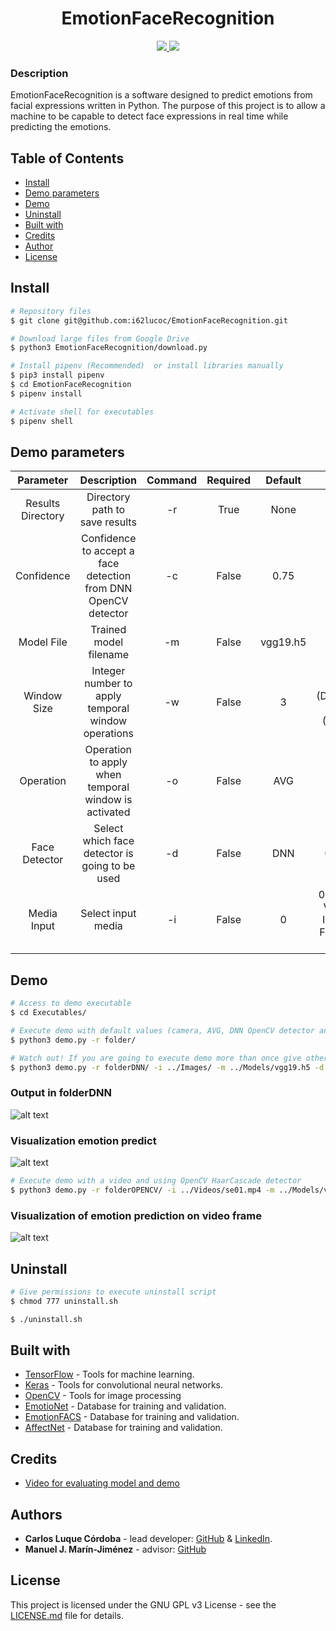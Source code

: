 <h1 align="center">EmotionFaceRecognition</h1>

<p align="center">
  <a href="https://www.gnu.org/licenses/gpl-3.0.en.html">
    <img src="https://img.shields.io/github/license/i62lucoc/EmotionFaceRecognition.svg?style=for-the-badge">
  </a>
  <a href="https://github.com/i62lucoc/EmotionFaceRecognition/stargazers">
    <img src="https://img.shields.io/github/stars/i62lucoc/EmotionFaceRecognition.svg?style=for-the-badge">
  </a>
</p>

### Description
EmotionFaceRecognition is a software designed to predict emotions from facial expressions written in Python. The purpose of this project is to allow a machine to be capable to detect face expressions in real time while predicting the emotions.

## Table of Contents
* [Install](#install)
* [Demo parameters](#demo-parameters)
* [Demo](#demo)
* [Uninstall](#uninstall)
* [Built with](#built-with)
* [Credits](#credits)
* [Author](#author)
* [License](#license)

## Install
```bash
# Repository files
$ git clone git@github.com:i62lucoc/EmotionFaceRecognition.git

# Download large files from Google Drive
$ python3 EmotionFaceRecognition/download.py

# Install pipenv (Recommended)  or install libraries manually
$ pip3 install pipenv
$ cd EmotionFaceRecognition
$ pipenv install

# Activate shell for executables
$ pipenv shell
```
## Demo parameters
| Parameter   | Description | Command       | Required       | Default       | Options |
|    :----:   |    :----:   |    :----:     |    :----:     |    :----:     |    :----:     | 
| Results Directory      | Directory path to save results    | -r   |True   |    None      | None |
| Confidence   | Confidence to accept a face detection from DNN OpenCV detector   | -c | False | 0.75 | None |
| Model File   | Trained model filename   | -m | False  | vgg19.h5 | None |
| Window Size   | Integer number to apply temporal window operations  | -w | False | 3 | < 2 (Deactivate) <br/> > 1 (Activate) |
| Operation   | Operation to apply when temporal window is activated   | -o | False | AVG | AVG <br/> MEDIAN <br/> MAX  |
| Face Detector  | Select which face detector is going to be used | -d | False | DNN | DNN <br/> OPENCV <br/> DLIB |
| Media Input  |  Select input media  | -i | False | 0 | 0 (Camera) <br/> Video file <br/> Image file <br/> Folder with images |


## Demo
```bash
# Access to demo executable
$ cd Executables/

# Execute demo with default values (camera, AVG, DNN OpenCV detector and windowSize = 3)
$ python3 demo.py -r folder/

# Watch out! If you are going to execute demo more than once give other folder pathname or delete the existing one
$ python3 demo.py -r folderDNN/ -i ../Images/ -m ../Models/vgg19.h5 -d DNN
```
### Output in folderDNN
![alt text](https://github.com/i62lucoc/EmotionFaceRecognition/blob/master/Screenshots/FolderOutput.png?raw=true)

### Visualization emotion predict 
![alt text](https://github.com/i62lucoc/EmotionFaceRecognition/blob/master/Screenshots/FolderOutputPic.png?raw=true)


```bash
# Execute demo with a video and using OpenCV HaarCascade detector
$ python3 demo.py -r folderOPENCV/ -i ../Videos/se01.mp4 -m ../Models/vgg19.h5 -d OPENCV
```

### Visualization of emotion prediction on video frame 
![alt text](https://github.com/i62lucoc/EmotionFaceRecognition/blob/master/Screenshots/VideoHappy.png?raw=true)

## Uninstall
```bash
# Give permissions to execute uninstall script
$ chmod 777 uninstall.sh

$ ./uninstall.sh
```

## Built with
- [TensorFlow](https://github.com/tensorflow/tensorflow) - Tools for machine learning.
- [Keras](https://github.com/keras-team/keras) - Tools for convolutional neural networks.
- [OpenCV](https://github.com/opencv/opencv) - Tools for image processing
- [EmotioNet](http://cbcsl.ece.ohio-state.edu/EmotionNetChallenge/) - Database for training and validation.
- [EmotionFACS](https://imotions.com/blog/facial-action-coding-system/) - Database for training and validation.
- [AffectNet](http://mohammadmahoor.com/affectnet/) - Database for training and validation.

## Credits
- [Video for evaluating model and demo](https://www.youtube.com/watch?v=y2YUMPJATmg)

## Authors
- **Carlos Luque Córdoba** - lead developer: [GitHub](https://github.com/i62lucoc) & [LinkedIn](www.linkedin.com/in/carlosluquecordoba).
- **Manuel J. Marín-Jiménez** - advisor: [GitHub](https://github.com/mjmarin)


## License
This project is licensed under the GNU GPL v3 License - see the [LICENSE.md](LICENSE.md) file for details.
